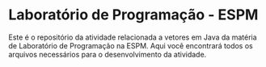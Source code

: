 # Laboratório de Programação - ESPM

Este é o repositório da atividade relacionada a vetores em Java da matéria de Laboratório de Programação na ESPM. Aqui você encontrará todos os arquivos necessários para o desenvolvimento da atividade.

